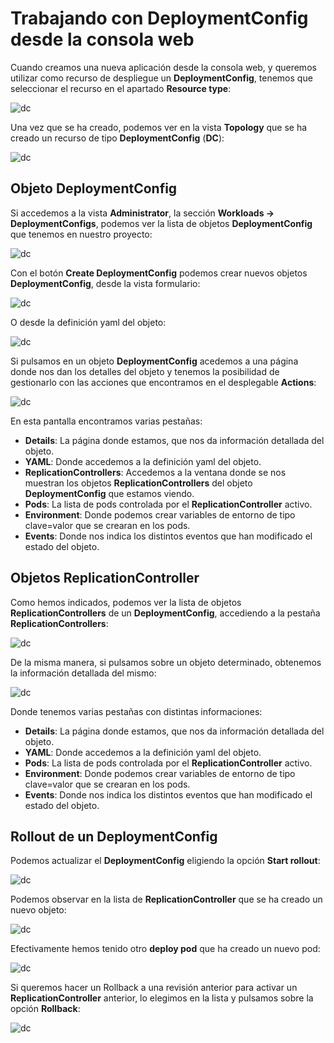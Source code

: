# Trabajando con DeploymentConfig desde la consola web

Cuando creamos una nueva aplicación desde la consola web, y queremos utilizar como recurso de despliegue un **DeploymentConfig**, tenemos que seleccionar el recurso en el apartado **Resource type**:

![dc](img/dc_web1.png)

Una vez que se ha creado, podemos ver en la vista **Topology** que se ha creado un recurso de tipo **DeploymentConfig** (**DC**):

![dc](img/dc_web2.png)

## Objeto DeploymentConfig

Si accedemos a la vista **Administrator**, la sección **Workloads -> DeploymentConfigs**, podemos ver la lista de objetos **DeploymentConfig** que tenemos en nuestro proyecto:

![dc](img/dc_web3.png)

Con el botón **Create DeploymentConfig** podemos crear nuevos objetos **DeploymentConfig**, desde la vista formulario:

![dc](img/dc_web4.png)

O desde la definición yaml del objeto:

![dc](img/dc_web5.png)

Si pulsamos en un objeto **DeploymentConfig** acedemos a una página donde nos dan los detalles del objeto y tenemos la posibilidad de gestionarlo con las acciones que encontramos en el desplegable **Actions**:

![dc](img/dc_web6.png)

En esta pantalla encontramos varias pestañas:

* **Details**: La página donde estamos, que nos da información detallada del objeto.
* **YAML**: Donde accedemos a la definición yaml del objeto.
* **ReplicationControllers**: Accedemos a la ventana donde se nos muestran los objetos **ReplicationControllers** del objeto **DeploymentConfig** que estamos viendo.
* **Pods**: La lista de pods controlada por el **ReplicationController** activo.
* **Environment**: Donde podemos crear variables de entorno de tipo clave=valor que se crearan en los pods.
* **Events**: Donde nos indica los distintos eventos que han modificado el estado del objeto.

## Objetos ReplicationController

Como hemos indicados, podemos ver la lista de objetos **ReplicationControllers** de un **DeploymentConfig**, accediendo a la pestaña **ReplicationControllers**:

![dc](img/dc_web7.png)

De la misma manera, si pulsamos sobre un objeto determinado, obtenemos la información detallada del mismo:

![dc](img/dc_web8.png)

Donde tenemos varias pestañas con distintas informaciones:

* **Details**: La página donde estamos, que nos da información detallada del objeto.
* **YAML**: Donde accedemos a la definición yaml del objeto.
* **Pods**: La lista de pods controlada por el **ReplicationController** activo.
* **Environment**: Donde podemos crear variables de entorno de tipo clave=valor que se crearan en los pods.
* **Events**: Donde nos indica los distintos eventos que han modificado el estado del objeto.

## Rollout de un DeploymentConfig

Podemos actualizar el **DeploymentConfig** eligiendo la opción **Start rollout**:

![dc](img/dc_web9.png)

Podemos observar en la lista de **ReplicationController**  que se ha creado un nuevo objeto:

![dc](img/dc_web10.png)

Efectivamente hemos tenido otro **deploy pod** que ha creado un nuevo pod:

![dc](img/dc_web11.png)

Si queremos hacer un Rollback a una revisión anterior para activar un **ReplicationController** anterior, lo elegimos en la lista y pulsamos sobre la opción **Rollback**:

![dc](img/dc_web12.png)



